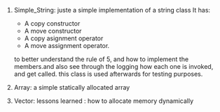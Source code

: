 1. Simple_String: juste a simple implementation of a string class
   It has:
    - A copy constructor
    - A move constructor
    - A copy asignment operator
    - A move assignment operator.
   
   to better understand the rule of 5, and how to implement the members.and also see through the logging how each one
      is invoked, and get called.
      this class is used afterwards for testing purposes.
2. Array: a simple statically allocated array
3. Vector: lessons learned : how to allocate memory dynamically